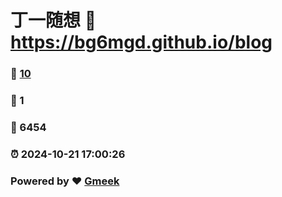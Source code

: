 # 丁一随想 :link: https://bg6mgd.github.io/blog 
### :page_facing_up: [10](https://bg6mgd.github.io/blog/tag.html) 
### :speech_balloon: 1 
### :hibiscus: 6454 
### :alarm_clock: 2024-10-21 17:00:26 
### Powered by :heart: [Gmeek](https://github.com/Meekdai/Gmeek)
